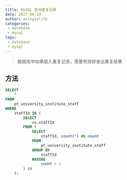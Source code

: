 ```yaml
---
title: MySQL 查询重复记录
date: 2017-06-19
author: asing1elife
categories:
 - database
 - mysql
tags:
 - database
 - mysql
---
```

> 数据库中如果插入重复记录，需要有效排查出重复结果  

## 方法
```sql
SELECT 
	* 
FROM 
	pt_university_institute_staff
WHERE 
	staffId IN (
		SELECT 
			co.staffId 
		FROM (
			SELECT 
				staffId, count(*) AS count 
			FROM 
				pt_university_institute_staff 
			GROUP BY 
				staffId 
			HAVING 
				count > 1
		) co
	);
```